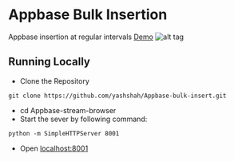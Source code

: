 # Appbase Bulk Insertion
Appbase insertion at regular intervals
[Demo](http://yashshah.github.io/Appbase-bulk-insert/)
![alt tag]() 

## Running Locally

- Clone the Repository  
```
git clone https://github.com/yashshah/Appbase-bulk-insert.git
```
- cd Appbase-stream-browser 
- Start the sever by following command:  
```
python -m SimpleHTTPServer 8001
```
- Open [localhost:8001](http://localhost:8001)

